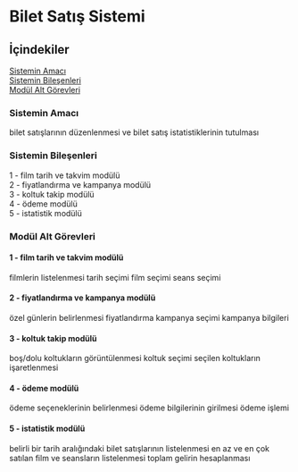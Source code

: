 # Bilet Satış Sistemi

## İçindekiler
[Sistemin Amacı](#sistemin-amac%C4%B1)  
[Sistemin Bileşenleri](#sistemin-bile%C5%9Fenleri)  
[Modül Alt Görevleri](#mod%C3%BCl-alt-g%C3%B6revleri)

### Sistemin Amacı  
bilet satışlarının düzenlenmesi ve bilet satış istatistiklerinin tutulması

### Sistemin Bileşenleri  
1 - film tarih ve takvim modülü  
2 - fiyatlandırma ve kampanya modülü  
3 - koltuk takip modülü  
4 - ödeme modülü  
5 - istatistik modülü  

### Modül Alt Görevleri  

#### 1 - film tarih ve takvim modülü  
filmlerin listelenmesi
tarih seçimi
film seçimi
seans seçimi

#### 2 - fiyatlandırma ve kampanya modülü  
özel günlerin belirlenmesi
fiyatlandırma
kampanya seçimi
kampanya bilgileri

#### 3 - koltuk takip modülü  
boş/dolu koltukların görüntülenmesi
koltuk seçimi
seçilen koltukların işaretlenmesi

#### 4 - ödeme modülü  
ödeme seçeneklerinin belirlenmesi
ödeme bilgilerinin girilmesi
ödeme işlemi

#### 5 - istatistik modülü  
belirli bir tarih aralığındaki bilet satışlarının listelenmesi
en az ve en çok satılan film ve seansların listelenmesi
toplam gelirin hesaplanması
